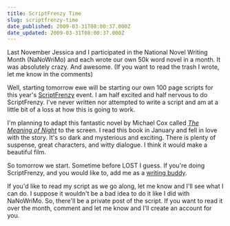 ```yaml
---
title: ScriptFrenzy Time
slug: scriptfrenzy-time
date_published: 2009-03-31T08:00:37.000Z
date_updated: 2009-03-31T08:00:37.000Z
---
```


Last November Jessica and I participated in the National Novel Writing Month (NaNoWriMo) and each wrote our own 50k word novel in a month. It was absolutely crazy. And awesome. (If you want to read the trash I wrote, let me know in the comments)

Well, starting tomorrow ewe will be starting our own 100 page scripts for this year's [ScriptFrenzy](http://www.scriptfrenzy.org/) event. I am half excited and half nervous to do ScriptFrenzy. I've never written nor attempted to write a script and am at a little bit of a loss at how this is going to work.

I'm planning to adapt this fantastic novel by Michael Cox called [*The Meaning of Night*](http://readernaut.com/joelgoodman/books/0393330346/the-meaning-of-night/) to the screen. I read this book in January and fell in love with the story. It's so dark and mysterious and exciting. There is plenty of suspense, great characters, and witty dialogue. I think it would make a beautiful film.

So tomorrow we start. Sometime before LOST I guess. If you're doing ScriptFrenzy, and you would like to, add me as a [writing buddy](http://www.scriptfrenzy.org/eng/user/439200).

If you'd like to read my script as we go along, let me know and I'll see what I can do. I suppose it wouldn't be a bad idea to do it like I did with NaNoWriMo. So, there'll be a private post of the script. If you want to read it over the month, comment and let me know and I'll create an account for you.
